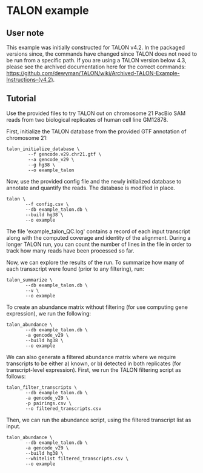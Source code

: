 # TALON example

## User note
This example was initially constructed for TALON v4.2. In the packaged versions since, the commands have changed since TALON does not need to be run from a specific path. If you are using a TALON version below 4.3, please see the archived documentation here for the correct commands: https://github.com/dewyman/TALON/wiki/Archived-TALON-Example-Instructions-(v4.2). 

## Tutorial
Use the provided files to try TALON out on chromosome 21 PacBio SAM reads from two biological replicates of human cell line GM12878. 

First, initialize the TALON database from the provided GTF annotation of chromosome 21:

```
talon_initialize_database \
        --f gencode.v29.chr21.gtf \
        --a gencode_v29 \
        --g hg38 \
        --o example_talon
```

Now, use the provided config file and the newly initialized database to annotate and quantify the reads. The database is modified in place.
```
talon \
       --f config.csv \
       --db example_talon.db \
       --build hg38 \
       --o example
```
The file 'example_talon_QC.log' contains a record of each input transcript along with the computed coverage and identity of the alignment. During a longer TALON run, you can count the number of lines in the file in order to track how many reads have been processed so far.

Now, we can explore the results of the run. To summarize how many of each transxcript were found (prior to any filtering), run:
```
talon_summarize \
       --db example_talon.db \
       --v \
       --o example
```

To create an abundance matrix without filtering (for use computing gene expression), we run the following:
```
talon_abundance \
       --db example_talon.db \
       -a gencode_v29 \
       --build hg38 \
       --o example
```

We can also generate a filtered abundance matrix where we require transcripts to be either a) known, or b) detected in both replicates (for transcript-level expression). First, we run the TALON filtering script as follows:
```
talon_filter_transcripts \
       --db example_talon.db \
       -a gencode_v29 \
       -p pairings.csv \
       --o filtered_transcripts.csv
```
Then, we can run the abundance script, using the filtered transcript list as input.
```
talon_abundance \
       --db example_talon.db \
       -a gencode_v29 \
       --build hg38 \
       --whitelist filtered_transcripts.csv \
       --o example
```


